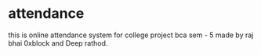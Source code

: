 # attendance
this is online attendance system for college project bca sem - 5 made by raj bhai 0xblock and Deep rathod.

